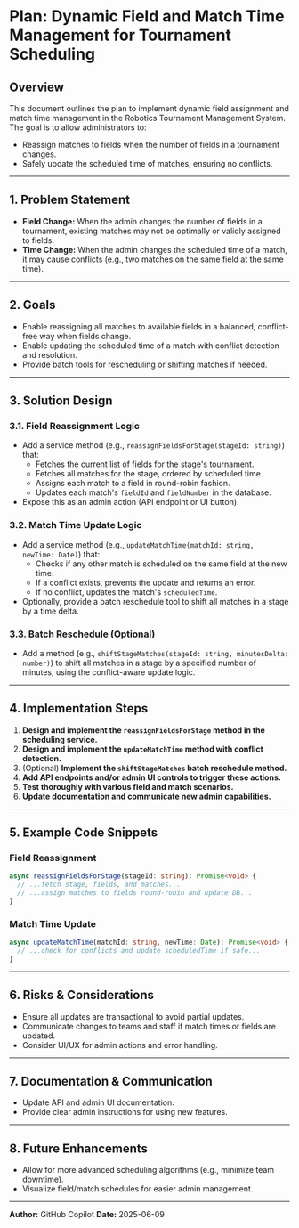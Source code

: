 # Plan: Dynamic Field and Match Time Management for Tournament Scheduling

## Overview
This document outlines the plan to implement dynamic field assignment and match time management in the Robotics Tournament Management System. The goal is to allow administrators to:
- Reassign matches to fields when the number of fields in a tournament changes.
- Safely update the scheduled time of matches, ensuring no conflicts.

---

## 1. Problem Statement
- **Field Change:** When the admin changes the number of fields in a tournament, existing matches may not be optimally or validly assigned to fields.
- **Time Change:** When the admin changes the scheduled time of a match, it may cause conflicts (e.g., two matches on the same field at the same time).

---

## 2. Goals
- Enable reassigning all matches to available fields in a balanced, conflict-free way when fields change.
- Enable updating the scheduled time of a match with conflict detection and resolution.
- Provide batch tools for rescheduling or shifting matches if needed.

---

## 3. Solution Design

### 3.1. Field Reassignment Logic
- Add a service method (e.g., `reassignFieldsForStage(stageId: string)`) that:
  - Fetches the current list of fields for the stage's tournament.
  - Fetches all matches for the stage, ordered by scheduled time.
  - Assigns each match to a field in round-robin fashion.
  - Updates each match's `fieldId` and `fieldNumber` in the database.
- Expose this as an admin action (API endpoint or UI button).

### 3.2. Match Time Update Logic
- Add a service method (e.g., `updateMatchTime(matchId: string, newTime: Date)`) that:
  - Checks if any other match is scheduled on the same field at the new time.
  - If a conflict exists, prevents the update and returns an error.
  - If no conflict, updates the match's `scheduledTime`.
- Optionally, provide a batch reschedule tool to shift all matches in a stage by a time delta.

### 3.3. Batch Reschedule (Optional)
- Add a method (e.g., `shiftStageMatches(stageId: string, minutesDelta: number)`) to shift all matches in a stage by a specified number of minutes, using the conflict-aware update logic.

---

## 4. Implementation Steps
1. **Design and implement the `reassignFieldsForStage` method in the scheduling service.**
2. **Design and implement the `updateMatchTime` method with conflict detection.**
3. (Optional) **Implement the `shiftStageMatches` batch reschedule method.**
4. **Add API endpoints and/or admin UI controls to trigger these actions.**
5. **Test thoroughly with various field and match scenarios.**
6. **Update documentation and communicate new admin capabilities.**

---

## 5. Example Code Snippets

### Field Reassignment
```typescript
async reassignFieldsForStage(stageId: string): Promise<void> {
  // ...fetch stage, fields, and matches...
  // ...assign matches to fields round-robin and update DB...
}
```

### Match Time Update
```typescript
async updateMatchTime(matchId: string, newTime: Date): Promise<void> {
  // ...check for conflicts and update scheduledTime if safe...
}
```

---

## 6. Risks & Considerations
- Ensure all updates are transactional to avoid partial updates.
- Communicate changes to teams and staff if match times or fields are updated.
- Consider UI/UX for admin actions and error handling.

---

## 7. Documentation & Communication
- Update API and admin UI documentation.
- Provide clear admin instructions for using new features.

---

## 8. Future Enhancements
- Allow for more advanced scheduling algorithms (e.g., minimize team downtime).
- Visualize field/match schedules for easier admin management.

---

**Author:** GitHub Copilot
**Date:** 2025-06-09
